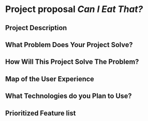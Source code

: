 # Project proposal _Can I Eat That?_   

## Project Description

## What Problem Does Your Project Solve?

## How Will This Project Solve The Problem?

## Map of the User Experience

## What Technologies do you Plan to Use?

## Prioritized Feature list
